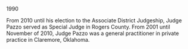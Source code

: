 ﻿---
fname: 'Stephen'
lname: 'Pazzo'
id: 1027
published: false
layout: judge-bio
---
1990

From 2010 until his election to the Associate District Judgeship, Judge
Pazzo served as Special Judge in Rogers County. From 2001 until November
of 2010, Judge Pazzo was a general practitioner in private practice in
Claremore, Oklahoma.
